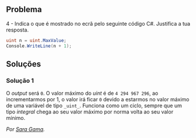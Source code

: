 ## Problema

4 - Indica o que é mostrado no ecrã pelo seguinte código C#. Justifica a tua
resposta.

```cs
uint n = uint.MaxValue;
Console.WriteLine(n + 1);
```

## Soluções

### Solução 1

O _output_ será `0`. O valor máximo do _uint_ é de `4 294 967 296`, ao 
incrementarmos por 1, o valor irá ficar `0` devido a estarmos no valor 
máximo de uma variável de tipo `_uint_`.
Funciona como um ciclo, sempre que um tipo _integral_ chega ao seu valor máximo 
por norma volta ao seu valor mínimo.

*Por [Sara Gama](https://github.com/serapinta).*